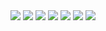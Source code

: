 
<img src="https://picsum.photos/2000/300/?0"> 
<img src="https://picsum.photos/2000/270/?1"> 
<img src="https://picsum.photos/2000/235/?2"> 
<img src="https://picsum.photos/2000/195/?3"> 
<img src="https://picsum.photos/2000/150/?4"> 
<img src="https://picsum.photos/2000/100/?5"> 
<img src="https://picsum.photos/2000/45/?6">
